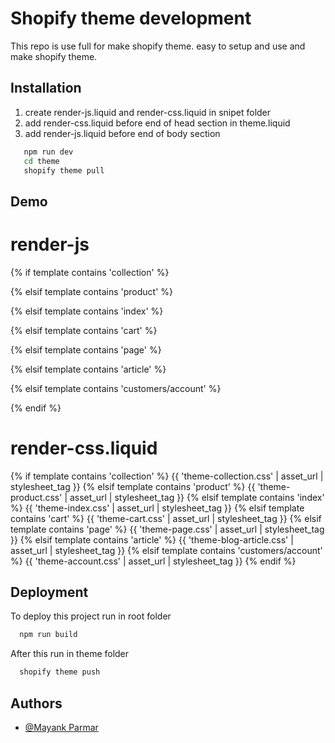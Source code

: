 
# Shopify theme development

This repo is use full for make shopify theme. easy to setup and use and make shopify theme.


## Installation

1. create render-js.liquid and render-css.liquid in snipet folder
2. add render-css.liquid before end of  head section in theme.liquid
3. add render-js.liquid before end of body section

```bash
   npm run dev 
   cd theme
   shopify theme pull
```
    
## Demo

# render-js
{% if template contains 'collection' %}
  <script src="{{ 'theme-collection.js' | asset_url }}" defer="defer"></script>
{% elsif template contains 'product' %}
  <script src="{{ 'theme-product.js' | asset_url }}" defer="defer"></script>
{% elsif template contains 'index' %}
  <script src="{{ 'theme-index.js' | asset_url }}" defer="defer"></script>
{% elsif template contains 'cart' %}
  <script src="{{ 'theme-cart.js' | asset_url }}" defer="defer"></script>
{% elsif template contains 'page' %}
  <script src="{{ 'theme-page.js' | asset_url }}" defer="defer"></script>
{% elsif template contains 'article' %}
  <script src="{{ 'theme-blog-article.js' | asset_url }}" defer="defer"></script>
{% elsif template contains 'customers/account' %}
  <script src="{{ 'theme-account.js' | asset_url }}" defer="defer"></script>
{% endif %}

# render-css.liquid
{% if template contains 'collection' %}
  {{ 'theme-collection.css' | asset_url | stylesheet_tag }}
{% elsif template contains 'product' %}
  {{ 'theme-product.css' | asset_url | stylesheet_tag }}
{% elsif template contains 'index' %}
  {{ 'theme-index.css' | asset_url | stylesheet_tag }}
{% elsif template contains 'cart' %}
  {{ 'theme-cart.css' | asset_url | stylesheet_tag }}
{% elsif template contains 'page' %}
  {{ 'theme-page.css' | asset_url | stylesheet_tag }}
{% elsif template contains 'article' %}
  {{ 'theme-blog-article.css' | asset_url | stylesheet_tag }}
{% elsif template contains 'customers/account' %}
  {{ 'theme-account.css' | asset_url | stylesheet_tag }}
{% endif %}


## Deployment

To deploy this project run in root folder

```bash
  npm run build 
```

After this  run in theme folder

```bash
  shopify theme push
```

## Authors

- [@Mayank Parmar](https://github.com/Mayank23599Parmar)

